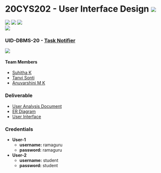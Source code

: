 # 20CYS202 - User Interface Design ![](https://img.shields.io/badge/-Completed-darkgreen)
![](https://img.shields.io/badge/Batch-21CYS-lightgreen) ![](https://img.shields.io/badge/UG-blue) ![](https://img.shields.io/badge/Subject-UID-blue) <br/>
![](https://img.shields.io/badge/Category-Ramaguru-black)

### UID-DBMS-20 - [Task Notifier](https://ssuhitha.github.io/20CYS202-UID/Mini-Project/)
![](https://img.shields.io/badge/Template-Own-gold)

#### Team Members
- [Suhitha K]()
- [Tanvi Sonti]()
- [Anuvarshini M K]()

### Deliverable 
- [User Analysis Document](UID-DBMS-20_UAD.pdf)
- [ER Diagram](UID-DBMS-20_ER_Diagram.png)
- [User Interface](UI/)

### Credentials
- **User-1**
  - **username:** ramaguru
  - **password:** ramaguru
- **User-2**  
  - **username:** student
  - **password:** student
